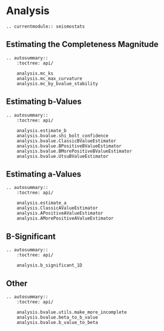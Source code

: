 # Analysis

```{eval-rst}
.. currentmodule:: seismostats
```

## Estimating the Completeness Magnitude
```{eval-rst}
.. autosummary::
    :toctree: api/

    analysis.mc_ks
    analysis.mc_max_curvature
    analysis.mc_by_bvalue_stability
```

## Estimating b-Values

```{eval-rst}
.. autosummary::
    :toctree: api/

    analysis.estimate_b
    analysis.bvalue.shi_bolt_confidence
    analysis.bvalue.ClassicBValueEstimator
    analysis.bvalue.BPositiveBValueEstimator
    analysis.bvalue.BMorePositiveBValueEstimator
    analysis.bvalue.UtsuBValueEstimator
```

## Estimating a-Values

```{eval-rst}
.. autosummary::
    :toctree: api/

    analysis.estimate_a
    analysis.ClassicAValueEstimator
    analysis.APositiveAValueEstimator
    analysis.AMorePositiveAValueEstimator
```

## B-Significant
```{eval-rst}
.. autosummary::
    :toctree: api/

    analysis.b_significant_1D
```

## Other
```{eval-rst}
.. autosummary::
    :toctree: api/

    analysis.bvalue.utils.make_more_incomplete
    analysis.bvalue.beta_to_b_value
    analysis.bvalue.b_value_to_beta
```
